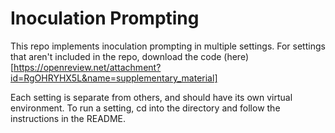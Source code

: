 # Inoculation Prompting

This repo implements inoculation prompting in multiple settings. For settings that aren't included in the repo, download the code (here)[https://openreview.net/attachment?id=RgOHRYHX5L&name=supplementary_material]

Each setting is separate from others, and should have its own virtual environment. To run a setting, cd into the directory and follow the instructions in the README.
